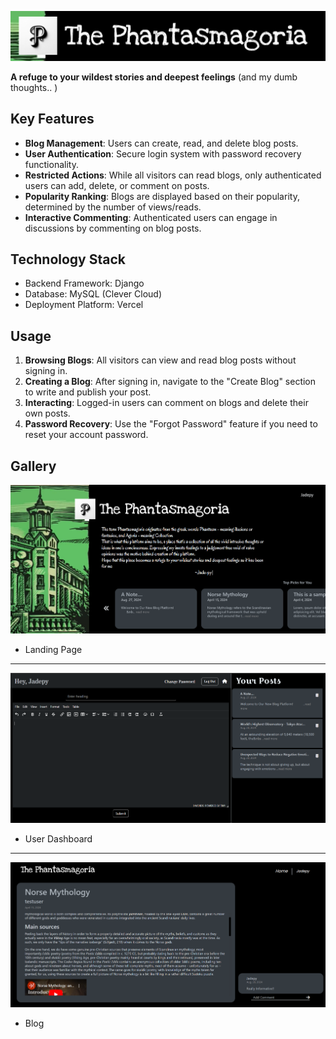 ![The Phantasmagoria](phantasmagoria.png)

**A refuge to your wildest stories and deepest feelings** (and my dumb thoughts.. )</p></h3>

## Key Features
- **Blog Management**: Users can create, read, and delete blog posts.
- **User Authentication**: Secure login system with password recovery functionality.
- **Restricted Actions**: While all visitors can read blogs, only authenticated users can add, delete, or comment on posts.
- **Popularity Ranking**: Blogs are displayed based on their popularity, determined by the number of views/reads.
- **Interactive Commenting**: Authenticated users can engage in discussions by commenting on blog posts.

## Technology Stack
- Backend Framework: Django
- Database: MySQL (Clever Cloud)
- Deployment Platform: Vercel

## Usage
1. **Browsing Blogs**: All visitors can view and read blog posts without signing in.
2. **Creating a Blog**: After signing in, navigate to the "Create Blog" section to write and publish your post.
3. **Interacting**: Logged-in users can comment on blogs and delete their own posts.
4. **Password Recovery**: Use the "Forgot Password" feature if you need to reset your account password.

## Gallery
![Home](home.png)
- Landing Page
---
![Dashboard](dashboard.png)
- User Dashboard
---
![Blog](blog.png)
- Blog